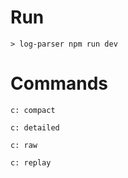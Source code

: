 # Run
```
> log-parser npm run dev
```

# Commands

```
c: compact
```


```
c: detailed
```


```
c: raw
```


```
c: replay
```
